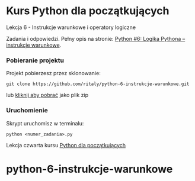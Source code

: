 # Kurs Python dla początkujących

Lekcja 6 - Instrukcje warunkowe i operatory logiczne

Zadania i odpowiedzi. Pełny opis na stronie: [Python #6: Logika Pythona – instrukcje warunkowe](https://www.flynerd.pl/2018/03/python-6-logika-pythona-instrukcje-warunkowe.html).


### Pobieranie projektu

Projekt pobierzesz przez sklonowanie:

```
git clone https://github.com/ritaly/python-6-instrukcje-warunkowe.git
```

lub [kliknij aby pobrać](https://github.com/ritaly/python-6-instrukcje-warunkowe/archive/master.zip) jako plik zip


### Uruchomienie

Skrypt uruchomisz w terminalu:
```
python <numer_zadania>.py
```

Lekcja czwarta kursu [Python dla początkujących](https://www.flynerd.pl/tag/python-kurs)
# python-6-instrukcje-warunkowe
